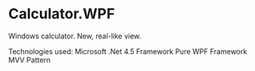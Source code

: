 # Calculator.WPF
Windows calculator. New, real-like view.

Technologies used: 
Microsoft .Net 4.5 Framework
Pure WPF Framework
MVV Pattern